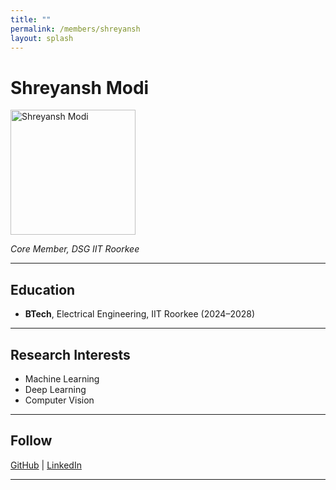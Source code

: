 ```yaml
---
title: ""
permalink: /members/shreyansh
layout: splash
---
```




# Shreyansh Modi

<img src="{{ site.baseurl }}/assets/images/members/y25/shreyansh.jpg" width="200" height="200" alt="Shreyansh Modi">


*Core Member, DSG IIT Roorkee*

---

## Education  
- **BTech**, Electrical Engineering, IIT Roorkee (2024–2028)    
---

## Research Interests  
- Machine Learning  
- Deep Learning 
- Computer Vision

---



## Follow
[GitHub](https://github.com/shrrynsh) | [LinkedIn](https://www.linkedin.com/in/shreyanshmodi/) 

---
